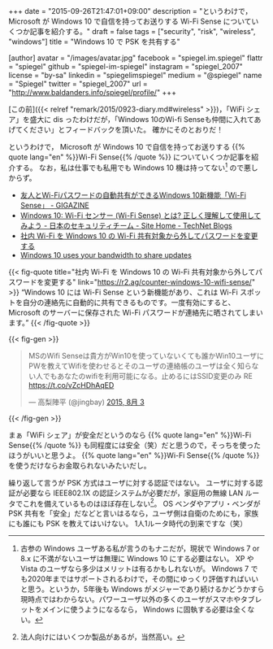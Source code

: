 +++
date = "2015-09-26T21:47:01+09:00"
description = "というわけで， Microsoft が Windows 10 で自信を持ってお送りする Wi-Fi Sense についていくつか記事を紹介する。"
draft = false
tags = ["security", "risk", "wireless", "windows"]
title = "Windows 10 で PSK を共有する"

[author]
  avatar = "/images/avatar.jpg"
  facebook = "spiegel.im.spiegel"
  flattr = "spiegel"
  github = "spiegel-im-spiegel"
  instagram = "spiegel_2007"
  license = "by-sa"
  linkedin = "spiegelimspiegel"
  medium = "@spiegel"
  name = "Spiegel"
  twitter = "spiegel_2007"
  url = "http://www.baldanders.info/spiegel/profile/"
+++

[この前]({{< relref "remark/2015/0923-diary.md#wireless" >}})，「WiFi シェア」を盛大に dis ったわけだが，「Windows 10のWi-fi Senseも仲間に入れてあげてください」とフィードバックを頂いた。
確かにそのとおりだ！

というわけで， Microsoft が Windows 10 で自信を持ってお送りする {{% quote lang="en" %}}Wi-Fi Sense{{% /quote %}} についていくつか記事を紹介する。
なお，私は仕事でも私用でも Windows 10 機は持ってない[^a] ので悪しからず。

[^a]: 古参の Windows ユーザある私が言うのもナニだが，現状で Windows 7 or 8.x に不満がないユーザは無理に Windows 10 にする必要はない。 XP や Vista のユーザなら多少はメリットは有るかもしれないが。 Windows 7 でも2020年まではサポートされるわけで，その間にゆっくり評価すればいいと思う。というか，5年後も Windows がメジャーであり続けるかどうかすら現時点ではわからない。パワーユーザ以外の多くのユーザがスマホやタブレットをメインに使うようになるなら， Windows に固執する必要は全くない。

- [友人とWi-Fiパスワードの自動共有ができるWindows 10新機能「Wi-Fi Sense」 - GIGAZINE](http://gigazine.net/news/20150703-windows-10-wifi-sense/)
- [Windows 10: Wi-Fi センサー (Wi-Fi Sense) とは? 正しく理解して使用してみよう - 日本のセキュリティチーム - Site Home - TechNet Blogs](http://blogs.technet.com/b/jpsecurity/archive/2015/08/21/windows-10-wifi-sense.aspx)
- [社内 Wi-Fi を Windows 10 の Wi-Fi 共有対象から外してパスワードを変更する](https://r2.ag/counter-windows-10-wifi-sense/)
- [Windows 10 uses your bandwidth to share updates](http://thenextweb.com/microsoft/2015/07/30/windows-10-steals-your-bandwidth-to-send-other-people-updates/)

{{< fig-quote title="社内 Wi-Fi を Windows 10 の Wi-Fi 共有対象から外してパスワードを変更する" link="https://r2.ag/counter-windows-10-wifi-sense/" >}}
<q>Windows 10 には Wi-Fi Sense という新機能があり、これは Wi-Fi スポットを自分の連絡先に自動的に共有できるものです。一度有効にすると、 Microsoft のサーバーに保存された Wi-Fi パスワードが連絡先に晒されてしまいます。</q>
{{< /fig-quote >}}

{{< fig-gen >}}
<blockquote class="twitter-tweet" lang="ja"><p lang="ja" dir="ltr">MSのWifi Senseは貴方がWin10を使っていないくても誰かWin10ユーザにPWを教えてWifiを使わせるとそのユーザの連絡帳のユーザは全く知らない人でもあなたのwifiを利用可能になる。止めるにはSSID変更のみ RE <a href="https://t.co/vZcHDhAqED">https://t.co/vZcHDhAqED</a></p>&mdash; 高梨陣平 (@jingbay) <a href="https://twitter.com/jingbay/status/628343560291622912">2015, 8月 3</a></blockquote>
{{< /fig-gen >}}

まぁ「WiFi シェア」が安全だというのなら {{% quote lang="en" %}}Wi-Fi Sense{{% /quote %}} も同程度には安全（笑）だと思うので，そっちを使ったほうがいいと思うよ。
{{% quote lang="en" %}}Wi-Fi Sense{{% /quote %}} を使うだけならお金取られないみたいだし。

繰り返して言うが PSK 方式はユーザに対する認証ではない。
ユーザに対する認証が必要なら IEEE802.1X の認証システムが必要だが，家庭用の無線 LAN ルータでこれを備えているものはほぼ存在しない[^b]。
OS ベンダやアプリ・ベンダが PSK 共有を「安全」だなどと言いはるなら，ユーザ側は自衛のためにも，家族にも誰にも PSK を教えてはいけない。
1人1ルータ時代の到来ですな（笑）

[^b]: 法人向けにはいくつか製品があるが，当然高い。
